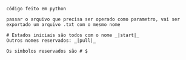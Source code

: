 
    código feito em python

    passar o arquivo que precisa ser operado como parametro, vai ser exportado um arquivo .txt com o mesmo nome

    # Estados iniciais são todos com o nome _|start|_
    Outros nomes reservados: _|pull|_

    Os simbolos reservados são # $

